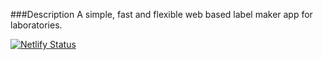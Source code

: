 ###Description
A simple, fast and flexible web based label maker app for laboratories.

[![Netlify Status](https://api.netlify.com/api/v1/badges/f00adf8a-2475-4afc-b0d2-80cda74ec906/deploy-status)](https://clickclickprint.org)
